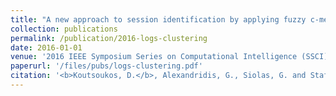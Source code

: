 ```yaml
---
title: "A new approach to session identification by applying fuzzy c-means clustering on web logs"
collection: publications
permalink: /publication/2016-logs-clustering
date: 2016-01-01
venue: '2016 IEEE Symposium Series on Computational Intelligence (SSCI)'
paperurl: '/files/pubs/logs-clustering.pdf'
citation: '<b>Koutsoukos, D.</b>, Alexandridis, G., Siolas, G. and Stafylopatis, A., 2016, December. A new approach to session identification by applying fuzzy c-means clustering on web logs. In <i>2016 IEEE Symposium Series on Computational Intelligence (SSCI)</i> (pp. 1-8). IEEE.'
---
```

